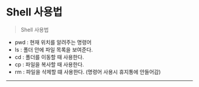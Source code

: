 # Shell 사용법

> Shell 사용법

- pwd : 현재 위치를 알려주는 명령어
- ls : 폴더 안에 파일 목록을 보여준다.
- cd : 폴더를 이동할 때 사용한다.
- cp : 파일을 복사할 때 사용한다.
- rm : 파일을 삭제할 떄 사용한다. (명령어 사용시 휴지통에 안들어감)
------------